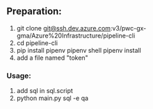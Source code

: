 ## Preparation:

1. git clone git@ssh.dev.azure.com:v3/pwc-gx-gma/Azure%20Infrastructure/pipeline-cli
2. cd pipeline-cli
3. pip install pipenv
   pipenv shell
   pipenv install 
4. add a file named "token"

### Usage:

1. add sql in sql.script
2. python main.py sql -e qa



